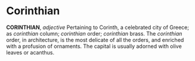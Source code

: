# Corinthian

**CORINTHIAN**, _adjective_ Pertaining to Corinth, a celebrated city of Greece; as _corinthian_ column; _corinthian_ order; _corinthian_ brass. The _corinthian_ order, in architecture, is the most delicate of all the orders, and enriched with a profusion of ornaments. The capital is usually adorned with olive leaves or acanthus.